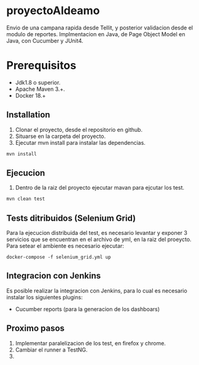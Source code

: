 # proyectoAldeamo
Envio de una campana rapida desde Tellit, y posterior validacion desde el modulo de reportes.
Implmentacion en Java, de Page Object Model en Java, con Cucumber y JUnit4.

# Prerequisitos

* Jdk1.8 o superior.
* Apache Maven 3.+.
* Docker 18.+ 

## Installation

1. Clonar el proyecto, desde el repositorio en github.
2. Situarse en la carpeta del proyecto.
3. Ejecutar mvn install para instalar las dependencias.

```java 
mvn install 
```

## Ejecucion

1. Dentro de la raiz del proyecto ejecutar mavan para ejcutar los test.

```java 
mvn clean test 
```

## Tests ditribuidos (Selenium Grid)

Para la ejecucion distribuida del test, es necesario levantar y exponer 3 servicios que se encuentran en el archivo de yml, en la raiz del proeycto. 
Para setear el ambiente es necesario ejecutar:

```docker 
docker-compose -f selenium_grid.yml up
```

## Integracion con Jenkins

Es posible realizar la integracion con Jenkins, para lo cual es necesario instalar los siguientes plugins:

* Cucumber reports (para la generacion de los dashboars)

## Proximo pasos

1. Implementar paralelizacion de los test, en firefox y chrome.
2. Cambiar el runner a TestNG.
3. 


